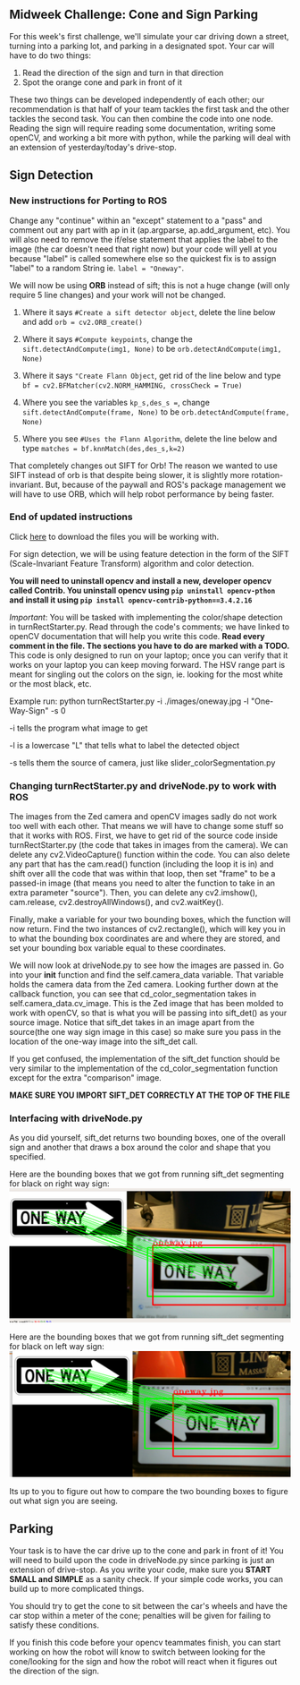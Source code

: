 ## Midweek Challenge: Cone and Sign Parking

For this week's first challenge, we'll simulate your car driving down a street, turning into a parking lot, and parking in a designated spot. Your car will have to do two things:

1. Read the direction of the sign and turn in that direction
2. Spot the orange cone and park in front of it

These two things can be developed independently of each other; our recommendation is that half of your team tackles the first task and the other tackles the second task. You can then combine the code into one node. Reading the sign will require reading some documentation, writing some openCV, and working a bit more with python, while the parking will deal with an extension of yesterday/today's drive-stop.

## Sign Detection

### New instructions for Porting to ROS
Change any "continue" within an "except" statement to a "pass" and comment out any part with ap in it (ap.argparse, ap.add_argument, etc). You will also need to remove the if/else statement that applies the label to the image (the car doesn't need that right now) but your code will yell at you because "label" is called somewhere else so the quickest fix is to assign "label" to a random String ie. ```label = "Oneway"```.

We will now be using **ORB** instead of sift; this is not a huge change (will only require 5 line changes) and your work will not be changed.

1. Where it says ```#Create a sift detector object```, delete the line below and add ```orb = cv2.ORB_create()```

2. Where it says ```#Compute keypoints```, change the ```sift.detectAndCompute(img1, None)``` to be ```orb.detectAndCompute(img1, None)```

3. Where it says ```"Create Flann Object```, get rid of the line below and type ```bf = cv2.BFMatcher(cv2.NORM_HAMMING, crossCheck = True)```

4. Where you see the variables ```kp_s,des_s =```, change ```sift.detectAndCompute(frame, None)``` to be ```orb.detectAndCompute(frame, None)```

5. Where you see ```#Uses the Flann Algorithm```, delete the line below and type ```matches = bf.knnMatch(des,des_s,k=2)```

That completely changes out SIFT for Orb! The reason we wanted to use SIFT instead of orb is that despite being slower, it is slightly more rotation-invariant. But, because of the paywall and ROS's package management we will have to use ORB, which will help robot performance by being faster.

### End of updated instructions

Click [here](https://drive.google.com/drive/folders/1YBR9ObfsrUQAk-rIaIfp61OJEzRy498R?usp=sharing) to download the files you will be working with.

For sign detection, we will be using feature detection in the form of the SIFT (Scale-Invariant Feature Transform) algorithm and color detection. 

**You will need to uninstall opencv and install a new, developer opencv called Contrib. You uninstall opencv using ```pip uninstall opencv-pthon``` and install it using ```pip install opencv-contrib-python==3.4.2.16```**

*Important*: You will be tasked with implementing the color/shape detection in turnRectStarter.py. Read through the code's comments; we have linked to openCV documentation that will help you write this code.  **Read every comment in the file. The sections you have to do are marked with a TODO.** This code is only designed to run on your laptop; once you can verify that it works on your laptop you can keep moving forward. The HSV range part is meant for singling out the colors on the sign, ie. looking for the most white or the most black, etc.

Example run:
python turnRectStarter.py -i ./images/oneway.jpg -l "One-Way-Sign" -s 0

-i tells the program what image to get

-l is a lowercase "L" that tells what to label the detected object

-s tells them the source of camera, just like slider_colorSegmentation.py

### Changing turnRectStarter.py and driveNode.py to work with ROS
The images from the Zed camera and openCV images sadly do not work too well with each other. That means we will have to change some stuff so that it works with ROS. First, we have to get rid of the source code inside turnRectStarter.py (the code that takes in images from the camera). We can delete any cv2.VideoCapture() function within the code. You can also delete any part that has the cam.read() function (including the loop it is in) and shift over alll the code that was within that loop, then set "frame" to be a passed-in image (that means you need to alter the function to take in an extra parameter "source"). Then, you can delete any cv2.imshow(), cam.release, cv2.destroyAllWindows(), and cv2.waitKey().

Finally, make a variable for your two bounding boxes, which the function will now return. Find the two instances of cv2.rectangle(), which will key you in to what the bounding box coordinates are and where they are stored, and set your bounding box variable equal to these coordinates.

We will now look at driveNode.py to see how the images are passed in. Go into your __init__ function and find the self.camera_data variable. That variable holds the camera data from the Zed camera. Looking further down at the callback function, you can see that cd_color_segmentation takes in self.camera_data.cv_image. This is the Zed image that has been molded to work with openCV, so that is what you will be passing into sift_det() as your source image. Notice that sift_det takes in an image apart from the source(the one way sign image in this case) so make sure you pass in the location of the one-way image into the sift_det call.

If you get confused, the implementation of the sift_det function should be very similar to the implementation of the cd_color_segmentation function except for the extra "comparison" image. 

**MAKE SURE YOU IMPORT SIFT_DET CORRECTLY AT THE TOP OF THE FILE**
### Interfacing with driveNode.py
As you did yourself, sift_det returns two bounding boxes, one of the overall sign and another that draws a box around the color and shape that you specified.

Here are the bounding boxes that we got from running sift_det segmenting for black on right way sign:
![Right-way](rway.png)

Here are the bounding boxes that we got from running sift_det segmenting for black on left way sign:
![Left-way](lway.png)

Its up to you to figure out how to compare the two bounding boxes to figure out what sign you are seeing.

## Parking
Your task is to have the car drive up to the cone and park in front of it! You will need to build upon the code in driveNode.py since parking is just an extension of drive-stop. As you write your code, make sure you **START SMALL and SIMPLE** as a sanity check. If your simple code works, you can build up to more complicated things.

You should try to get the cone to sit between the car's wheels and have the car stop within a meter of the cone; penalties will be given for failing to satisfy these conditions.

If you finish this code before your opencv teammates finish, you can start working on how the robot will know to switch between looking for the cone/looking for the sign and how the robot will react when it figures out the direction of the sign.
